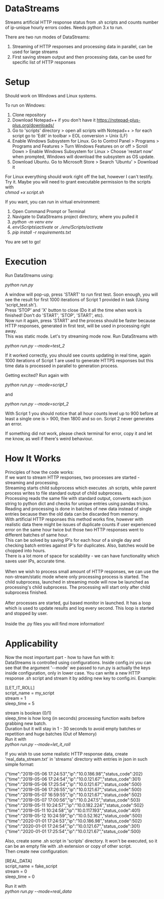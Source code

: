 # DataStreams

Streams artificial HTTP response status from .sh scripts and counts number of ip-unique hourly errors codes. Needs python 3.x to run.

There are two run modes of DataStreams:
1) Streaming of HTTP responses and processing data in parallel, can be used for large streams
2) First saving stream output and then processing data, can be used for specific list of HTTP responses

# Setup

Should work on Windows and Linux systems.

To run on Windows:
1) Clone repository
2) Download Notepad++ if you don't have it https://notepad-plus-plus.org/downloads/
3) Go to 'scripts' directory > open all scripts with Notepad++ > for each script go to 'Edit' in toolbar > EOL conversion > Unix (LF)
4) Enable Windows Subsystem for Linux. Go to Control Panel > Programs > Programs and Features > Turn Windows Features on or off > 
Scroll Down > Enable Windows Subsystem for Linux > Choose 'restart now' when prompted, Windows will download the subsystem as OS update.
5) Download Ubuntu. Go to Microsoft Store > Search 'Ubuntu' > Download it

For Linux everything should work right off the bat, however I can't testify. Try it.
Maybe you will need to grant executable permission to the scripts with <br>
*chmod +x script.sh*

If you want, you can run in virtual environment:
1) Open Command Prompt or Terminal
2) Navigate to DataStreams project directory, where you pulled it
3) *python -m venv env*
4) *env\Scripts\activate* or *./env/Scripts/activate*
5) *pip install -r requirements.txt*

You are set to go!

# Execution

Run DataStreams using:

*python run.py*

A window will pop-up, press 'START' to run first test. Soon enough, you will see the result for first 1000 iterations of Script 1 provided in task (Using 'script_test.sh').<br> 
Press 'STOP' and 'X' button to close (Do it all the time when work is finished! Don't do 'START', 'STOP', 'START', etc).<br>
Now run it again, press 'START' and the process should be faster because HTTP responses, generated in first test, will be used in processing right away. <br>
This was static mode. Let's try streaming mode now. Run DataStreams with 

*python run.py --mode=test_2*

If it worked correctly, you should see counts updating in real time, again 1000 iterations of Script 1 are used to generate HTTPS responses but this time data is processed
in parallel to generation process.

Getting excited? Run again with 

*python run.py --mode=script_1*

and 

*python run.py --mode=script_2*

With Script 1 you should notice that all hour counts level up to 900 before at least a single one is > 900, then 1800 and so on.
Script 2 never generates an error.

If something did not work, please check terminal for error, copy it and let me know, as well if there's weird behaviour.

# How It Works

Principles of how the code works: <br>
If we want to stream HTTP responses, two processes are started - streaming and processing.<br>
Streaming starts child subprocess which executes .sh scripts, while parent process writes to file standard output of child subprocess.<br>
Processing reads the same file with standard output, converts each json string to python dict and checks for unique entries using pandas tricks.<br>
Reading and processing is done in batches of new data instead of single entries because then the old data can be discarded from memory. <br>
With artificial HTTP responses this method works fine, however with realistic data there might be issues of duplicate counts if user experienced error
on the same hour twice but those two HTTP responses went to different batches of same hour.<br>
This can be solved by saving IP's for each hour of a single day and checking batch entries against IP's for duplicates. Also, batches would be chopped into hours. <br>
There is a lot more of space for scalability - we can have functionality which saves user IPs, accurate time. <br><br>
When we wish to process small amount of HTTP responses, we can use the non-stream/static mode where only processing process is started. The child subprocess, launched
in streaming mode will now be launched as processing's child subprocess. The processing will start only after child subprocess finished.<br><br>
After processes are started, gui based monitor in launched. It has a loop which is used to update results and log every second. This loop is started and stopped by user.<br><br>
Inside the .py files you will find more information!

# Applicability

Now the most important part - how to have fun with it:<br>
DataStreams is controlled using configurations. Inside config.ini you can see that the argument '--mode' we passed to run.py is actually the keys inside configuration, only in lower case.
You can write a new HTTP response .sh script and stream it by adding new key to config.ini. Example:

[LET_IT_ROLL] <br>
script_name = my_script <br>
stream = 1 <br>
sleep_time = 5 <br>

stream is boolean (0/1) <br>
sleep_time is how long (in seconds) processing function waits before grabbing new batch.  <br>
Duration but it will stay in 1 - 30 seconds to avoid empty batches or repetition and huge batches (Out of Memory)  <br>
Run it with<br> 
*python run.py --mode=let_it_roll*

If you wish to use some realistic HTTP response data, create 'real_data_stream.txt' in 'streams' directory with entries in json in such simple format:

{"time":"2019-05-06 17:24:53","ip":"10.0.186.98","status_code":202} <br>
{"time":"2019-05-06 17:24:54","ip":"10.0.121.67","status_code":301} <br>
{"time":"2019-05-06 17:25:54","ip":"10.0.121.67","status_code":500} <br>
{"time":"2019-05-06 17:26:55","ip":"10.0.121.67","status_code":500} <br>
{"time":"2019-05-07 16:59:55","ip":"10.0.121.67","status_code":502} <br>
{"time":"2019-05-07 17:00:56","ip":"10.0.247.5","status_code":503} <br>
{"time":"2019-05-11 10:24:57","ip":"10.0.182.224","status_code":502} <br>
{"time":"2019-05-11 10:24:58","ip":"10.0.117.193","status_code":401} <br>
{"time":"2019-05-12 10:24:59","ip":"10.0.52.162","status_code":500} <br>
{"time":"2020-01-01 17:24:53","ip":"10.0.186.98","status_code":502} <br>
{"time":"2020-01-01 17:24:54","ip":"10.0.121.67","status_code":301} <br>
{"time":"2020-01-01 17:25:54","ip":"10.0.121.67","status_code":500} <br>

Also, create some .sh script in 'scripts' directory. It won't be executed, so it can be an empty file with .sh extension or copy of other script.<br>
Then create new configuration:

[REAL_DATA] <br>
script_name = fake_script <br>
stream = 0 <br>
sleep_time = 0 <br>

Run it with<br>
*python run.py --mode=real_data*
